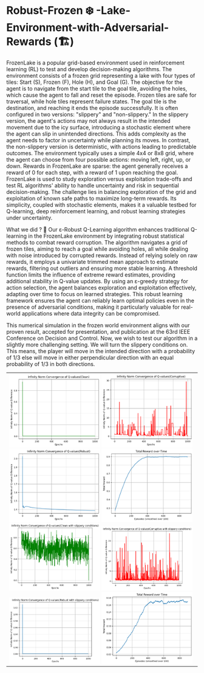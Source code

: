 # Robust-Frozen ❄️ -Lake-Environment-with-Adversarial-Rewards (🏗️)

FrozenLake is a popular grid-based environment used in reinforcement learning (RL) to test and develop decision-making algorithms. The environment consists of a frozen grid representing a lake with four types of tiles: Start (S), Frozen (F), Hole (H), and Goal (G). The objective for the agent is to navigate from the start tile to the goal tile, avoiding the holes, which cause the agent to fall and reset the episode. Frozen tiles are safe for traversal, while hole tiles represent failure states. The goal tile is the destination, and reaching it ends the episode successfully. It is often configured in two versions: "slippery" and "non-slippery." In the slippery version, the agent's actions may not always result in the intended movement due to the icy surface, introducing a stochastic element where the agent can slip in unintended directions. This adds complexity as the agent needs to factor in uncertainty while planning its moves. In contrast, the non-slippery version is deterministic, with actions leading to predictable outcomes. The environment typically uses a simple 4x4 or 8x8 grid, where the agent can choose from four possible actions: moving left, right, up, or down. Rewards in FrozenLake are sparse: the agent generally receives a reward of 0 for each step, with a reward of 1 upon reaching the goal. FrozenLake is used to study exploration versus exploitation trade-offs and test RL algorithms' ability to handle uncertainty and risk in sequential decision-making. The challenge lies in balancing exploration of the grid and exploitation of known safe paths to maximize long-term rewards. Its simplicity, coupled with stochastic elements, makes it a valuable testbed for Q-learning, deep reinforcement learning, and robust learning strategies under uncertainty.

What we did ? 🍬
Our ε-Robust Q-Learning algorithm enhances traditional Q-learning in the FrozenLake environment by integrating robust statistical methods to combat reward corruption. The algorithm navigates a grid of frozen tiles, aiming to reach a goal while avoiding holes, all while dealing with noise introduced by corrupted rewards. Instead of relying solely on raw rewards, it employs a univariate trimmed mean approach to estimate rewards, filtering out outliers and ensuring more stable learning. A threshold function limits the influence of extreme reward estimates, providing additional stability in Q-value updates. By using an ε-greedy strategy for action selection, the agent balances exploration and exploitation effectively, adapting over time to focus on learned strategies. This robust learning framework ensures the agent can reliably learn optimal policies even in the presence of adversarial conditions, making it particularly valuable for real-world applications where data integrity can be compromised.

This numerical simulation in the frozen world environment aligns with our proven result, accepted for presentation, and publication at the 63rd IEEE Conference on Decision and Control. Now, we wish to test our algorithm in a slightly more challenging setting. We will turn the slippery conditions on. This means, the player will move in the intended direction with a probability of 1/3 else will move in either perpendicular direction with an equal probability of 1/3 in both directions. 

<table>
<tr>
  <td>
    <img src="https://github.com/sreejeetm1729/Adversarial_Q_Learning-Frozen-Lake--Environment-with-Rewards/blob/main/github_3.png" style="width:240px">
    <img src="https://github.com/sreejeetm1729/Adversarial_Q_Learning-Frozen-Lake--Environment-with-Rewards/blob/main/github.png" style="width:240px">
    <img src="https://github.com/sreejeetm1729/Adversarial_Q_Learning-Frozen-Lake--Environment-with-Rewards/blob/main/github_1.png" style="width:240px">
    <img src="https://github.com/sreejeetm1729/Adversarial_Q_Learning-Frozen-Lake--Environment-with-Rewards/blob/main/github_4.png" style="width:240px">
    <img src="https://github.com/sreejeetm1729/Adversarial_Q_Learning-Frozen-Lake--Environment-with-Rewards/blob/main/slippery_github_2.png" style="width:240px">
    <img src="https://github.com/sreejeetm1729/Adversarial_Q_Learning-Frozen-Lake--Environment-with-Rewards/blob/main/slippery_github_3.png" style="width:240px">
    <img src="https://github.com/sreejeetm1729/Adversarial_Q_Learning-Frozen-Lake--Environment-with-Rewards/blob/main/slippery_github_4.png" style="width:240px">
    <img src="https://github.com/sreejeetm1729/Adversarial_Q_Learning-Frozen-Lake--Environment-with-Rewards/blob/main/slippery_github_1.png" style="width:240px">
 </td>
</tr>
